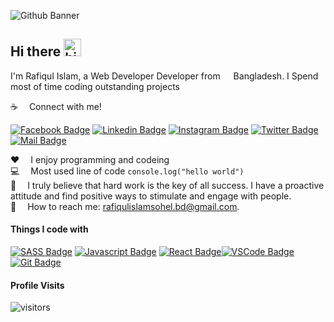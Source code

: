 ![Github Banner](https://github.com/Rafiqul-islam-dev/myReadme/blob/main/github-banner.png)

## Hi there <img src="https://user-images.githubusercontent.com/1303154/88677602-1635ba80-d120-11ea-84d8-d263ba5fc3c0.gif" width="28px" alt="hi">

I'm Rafiqul Islam, a Web Developer Developer from <img src="https://image.flaticon.com/icons/svg/323/323299.svg" width="13"/> Bangladesh. I Spend most of time coding outstanding projects

:coffee: &emsp;Connect with me!

[![Facebook Badge](https://img.shields.io/badge/Facebook-1877F2?style=for-the-badge&logo=facebook&logoColor=white)](https://www.facebook.com/profile.php?id=100003519267597) [![Linkedin Badge](https://img.shields.io/badge/LinkedIn-0077B5?style=for-the-badge&logo=linkedin&logoColor=white)](https://www.linkedin.com/in/rafiqul-islam-20437/) [![Instagram Badge](https://img.shields.io/badge/Instagram-E4405F?style=for-the-badge&logo=instagram&logoColor=white)](https://www.instagram.com/r.sohelrana.bd/) [![Twitter Badge](https://img.shields.io/badge/Twitter-1DA1F2?style=for-the-badge&logo=twitter&logoColor=white)](https://twitter.com/SohelRa03883524) [![Mail Badge](https://img.shields.io/badge/Gmail-D14836?style=for-the-badge&logo=gmail&logoColor=white)](mailto:rafiqulislamsohel.bd@gmail.com)


:hearts: &emsp;I enjoy programming and codeing <br/>
:computer: &emsp;Most used line of code `console.log("hello world")` <br/>
🤔 &emsp;I truly believe that hard work is the key of all success. I have
a proactive attitude and find positive ways to stimulate and engage with people.<br/>
:e-mail: &emsp;How to reach me: rafiqulislamsohel.bd@gmail.com.<br/>

#### Things I code with

[![SASS Badge](https://img.shields.io/badge/Sass-CC6699?style=for-the-badge&logo=sass&logoColor=white)](#) [![Javascript Badge](https://img.shields.io/badge/-Javascript-F0DB4F?style=for-the-badge&labelColor=black&logo=javascript&logoColor=F0DB4F)](#) [![React Badge](https://img.shields.io/badge/-React-61DBFB?style=for-the-badge&labelColor=black&logo=react&logoColor=61DBFB)](#)[![VSCode Badge](https://img.shields.io/badge/Visual_Studio-5C2D91?style=for-the-badge&logo=visual%20studio&logoColor=white)](#) [![Git Badge](https://img.shields.io/badge/Git-F05032?style=for-the-badge&logo=git&logoColor=white)](#)


#### Profile Visits 

![visitors](https://visitor-badge.glitch.me/badge?page_id=learnwithsumit.learnwithsumit)
